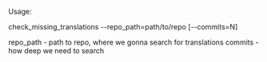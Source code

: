Usage:

check_missing_translations --repo_path=path/to/repo [--commits=N]

repo_path - path to repo, where we gonna search for translations
commits - how deep we need to search